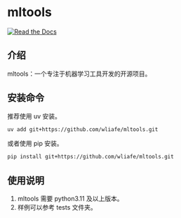 # mltools

[![Read the Docs](https://img.shields.io/readthedocs/wliafe-mltools)](https://wliafe-mltools.readthedocs.io/zh-cn/latest/)

## 介绍

mltools：一个专注于机器学习工具开发的开源项目。

## 安装命令

推荐使用 uv 安装。

```bash
uv add git+https://github.com/wliafe/mltools.git
```

或者使用 pip 安装。

```bash
pip install git+https://github.com/wliafe/mltools.git
```

## 使用说明

1. mltools 需要 python3.11 及以上版本。
2. 样例可以参考 tests 文件夹。
